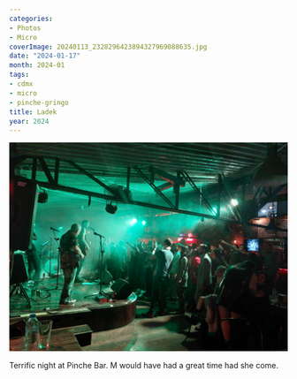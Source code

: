 ```yaml
---
categories:
- Photos
- Micro
coverImage: 20240113_2328296423894327969088635.jpg
date: "2024-01-17"
month: 2024-01
tags:
- cdmx
- micro
- pinche-gringo
title: Ladek
year: 2024
---
```


![](images/20240113_2328296423894327969088635.jpg)

Terrific night at Pinche Bar. M would have had a great time had she come.
